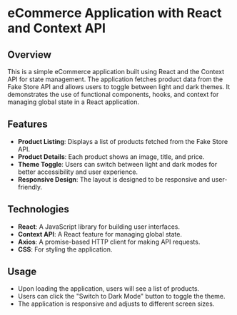 # eCommerce Application with React and Context API

## Overview

This is a simple eCommerce application built using React and the Context API for state management. The application fetches product data from the Fake Store API and allows users to toggle between light and dark themes. It demonstrates the use of functional components, hooks, and context for managing global state in a React application.

## Features

- **Product Listing**: Displays a list of products fetched from the Fake Store API.
- **Product Details**: Each product shows an image, title, and price.
- **Theme Toggle**: Users can switch between light and dark modes for better accessibility and user experience.
- **Responsive Design**: The layout is designed to be responsive and user-friendly.

## Technologies

- **React**: A JavaScript library for building user interfaces.
- **Context API**: A React feature for managing global state.
- **Axios**: A promise-based HTTP client for making API requests.
- **CSS**: For styling the application.

## Usage

- Upon loading the application, users will see a list of products.
- Users can click the "Switch to Dark Mode" button to toggle the theme.
- The application is responsive and adjusts to different screen sizes.
